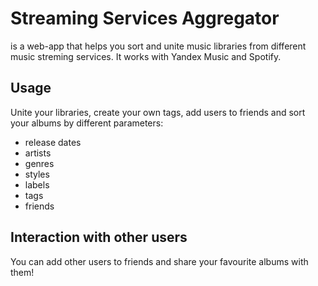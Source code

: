 # Streaming Services Aggregator 
is a web-app that helps you sort and unite music libraries from different music streming services.
It works with Yandex Music and Spotify.
## Usage
Unite your libraries, create your own tags, add users to friends and sort your albums by different parameters:
- release dates
- artists 
- genres
- styles
- labels
- tags
- friends
## Interaction with other users
You can add other users to friends and share your favourite albums with them!
